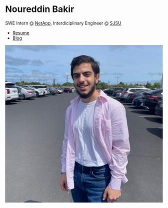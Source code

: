 # Noureddin Bakir

SWE Intern @ [NetApp](https://www.netapp.com/company/careers/early-in-career-program/), Interdiciplinary Engineer @ [SJSU](https://sjsu.edu)

* [Resume](./pages/resume.html)
* [Blog](./pages/blog.html)

![Profile Picture](./Images/eid%20picture.png)